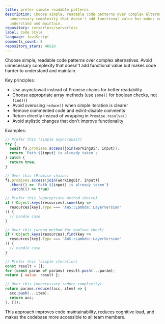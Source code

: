 ```yaml
---
title: prefer simple readable patterns
description: Choose simple, readable code patterns over complex alternatives. Avoid
  unnecessary complexity that doesn't add functional value but makes code harder to
  understand and maintain.
repository: serverless/serverless
label: Code Style
language: JavaScript
comments_count: 8
repository_stars: 46810
---
```


Choose simple, readable code patterns over complex alternatives. Avoid unnecessary complexity that doesn't add functional value but makes code harder to understand and maintain.

Key principles:
- Use async/await instead of Promise chains for better readability
- Choose appropriate array methods (use `some()` for boolean checks, not `find()`)
- Avoid overusing `reduce()` when simple iteration is clearer
- Remove commented code and eslint-disable comments
- Return directly instead of wrapping in `Promise.resolve()`
- Avoid stylistic changes that don't improve functionality

Examples:

```javascript
// Prefer this (simple async/await)
try {
  await fs.promises.access(join(workingDir, input));
  return `Path ${input} is already taken`;
} catch {
  return true;
}

// Over this (Promise chains)
fs.promises.access(join(workingDir, input))
  .then(() => `Path ${input} is already taken`)
  .catch(() => true)

// Prefer this (appropriate method choice)
if (!Object.keys(resources).some(key => 
  resources[key].Type === 'AWS::Lambda::LayerVersion'
)) {
  // handle case
}

// Over this (wrong method for boolean check)
if (!Object.keys(resources).find(key => 
  resources[key].Type === 'AWS::Lambda::LayerVersion'
)) {
  // handle case
}

// Prefer this (simple iteration)
const result = [];
for (const param of params) result.push(...param);
return { value: result };

// Over this (unnecessary reduce complexity)
return params.reduce((acc, item) => {
  acc.push(...item);
  return acc;
}, []);
```

This approach improves code maintainability, reduces cognitive load, and makes the codebase more accessible to all team members.
